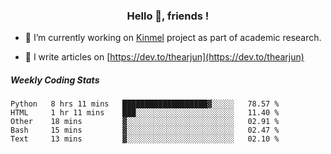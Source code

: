 <h3 align="center">Hello 👋, friends !</h3>

- 🔭 I’m currently working on [Kinmel](https://github.com/thearjun/kinmel) project as part of academic research.

- 📝 I write articles on [https://dev.to/thearjun](https://dev.to/thearjun)


##### Weekly Coding Stats
<!--START_SECTION:waka-->
```text
Python   8 hrs 11 mins   ███████████████████▓░░░░░   78.57 % 
HTML     1 hr 11 mins    ███░░░░░░░░░░░░░░░░░░░░░░   11.40 % 
Other    18 mins         ▓░░░░░░░░░░░░░░░░░░░░░░░░   02.91 % 
Bash     15 mins         ▓░░░░░░░░░░░░░░░░░░░░░░░░   02.47 % 
Text     13 mins         ▓░░░░░░░░░░░░░░░░░░░░░░░░   02.10 % 
```
<!--END_SECTION:waka-->
